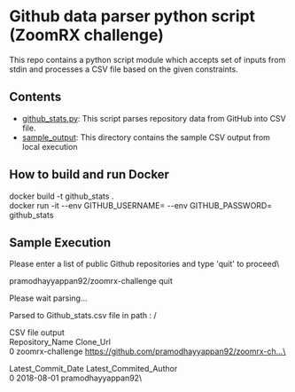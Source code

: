 # Github data parser python script (ZoomRX challenge)

This repo contains a python script module which accepts set of inputs from stdin and processes a CSV file based on the given constraints.

## Contents

- [github_stats.py](github_stats.py): This script parses repository data from GitHub into CSV file.
- [sample_output](./sample_output): This directory contains the sample CSV output from local execution

## How to build and run Docker
docker build -t github_stats .\
docker run -it --env GITHUB_USERNAME=<GitHub Username> --env GITHUB_PASSWORD=<GitHub Password> github_stats

## Sample Execution
Please enter a list of public Github repositories and type 'quit' to proceed\

pramodhayyappan92/zoomrx-challenge
quit

Please wait parsing...

Parsed to Github_stats.csv file in path :  /

CSV file output\
    Repository_Name                                          Clone_Url  \
0  zoomrx-challenge  https://github.com/pramodhayyappan92/zoomrx-ch...\

  Latest_Commit_Date Latest_Commited_Author\
0         2018-08-01      pramodhayyappan92\
